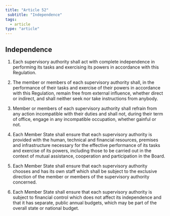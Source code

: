 ```yaml
---
title: "Article 52"
 subtitle: "Independence"
tags:
  - article
type: "article"
---
```

## Independence

1. Each supervisory authority shall act with complete independence in performing its tasks and exercising its powers in accordance with this Regulation.

2. The member or members of each supervisory authority shall, in the performance of their tasks and exercise of their powers in accordance with this Regulation, remain free from external influence, whether direct or indirect, and shall neither seek nor take instructions from anybody.

3. Member or members of each supervisory authority shall refrain from any action incompatible with their duties and shall not, during their term of office, engage in any incompatible occupation, whether gainful or not.

4. Each Member State shall ensure that each supervisory authority is provided with the human, technical and financial resources, premises and infrastructure necessary for the effective performance of its tasks and exercise of its powers, including those to be carried out in the context of mutual assistance, cooperation and participation in the Board.

5. Each Member State shall ensure that each supervisory authority chooses and has its own staff which shall be subject to the exclusive direction of the member or members of the supervisory authority concerned.

6. Each Member State shall ensure that each supervisory authority is subject to financial control which does not affect its independence and that it has separate, public annual budgets, which may be part of the overall state or national budget.
